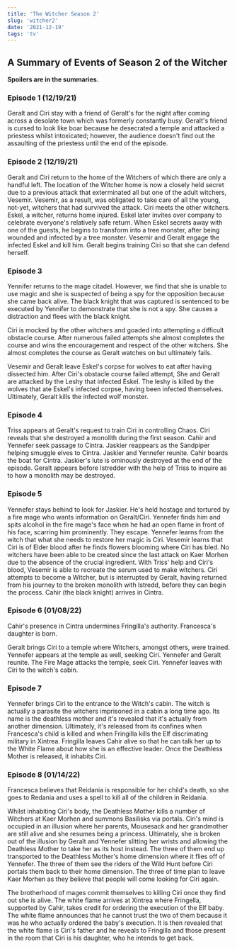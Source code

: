 ```yaml
---
title: 'The Witcher Season 2'
slug: 'witcher2'
date: '2021-12-19'
tags: 'tv'
---
```


## A Summary of Events of Season 2 of the Witcher

__Spoilers are in the summaries.__

### Episode 1 (12/19/21)

Geralt and Ciri stay with a friend of Geralt's for the night after coming across a desolate town which was formerly constantly busy.  Geralt's friend is cursed to look like boar because he desecrated a temple and attacked a priestess whilst intoxicated; however, the audience doesn't find out the assaulting of the priestess until the end of the episode.

### Episode 2 (12/19/21)

Geralt and Ciri return to the home of the Witchers of which there are only a handful left.  The location of the Witcher home is now a closely held secret due to a previous attack that exterminated all but one of the adult witchers, Vesemir.  Vesemir, as a result, was obligated to take care of all the young, not-yet, witchers that had survived the attack.  Ciri meets the other witchers.  Eskel, a witcher, returns home injured.  Eskel later invites over company to celebrate everyone's relatively safe return.  When Eskel secrets away with one of the guests, he begins to transform into a tree monster, after being wounded and infected by a tree monster.  Vesemir and Geralt engage the infected Eskel and kill him. Geralt begins training Ciri so that she can defend herself.

### Episode 3

Yennifer returns to the mage citadel.  However, we find that she is unable to use magic and she is suspected of being a spy for the opposition because she came back alive. The black knight that was captured is sentenced to be executed by Yennifer to demonstrate that she is not a spy.  She causes a distraction and flees with the black knight.

Ciri is mocked by the other witchers and goaded into attempting a difficult obstacle course.  After numerous failed attempts she almost completes the course and wins the encouragement and respect of the other witchers.  She almost completes the course as Geralt watches on but ultimately fails.  

Vesemir and Geralt leave Eskel's corpse for wolves to eat after having dissected him.  After Ciri's obstacle course failed attempt, She and Geralt are attacked by the Leshy that infected Eskel.  The leshy is killed by the wolves that ate Eskel's infected corpse, having been infected themselves.  Ultimately, Geralt kills the infected wolf monster.

### Episode 4

Triss appears at Geralt's request to train Ciri in controlling Chaos.  Ciri reveals that she destroyed a monolith during the first season.  Cahir and Yennefer seek passage to Cintra.  Jaskier reappears as the Sandpiper helping smuggle elves to Cintra.  Jaskier and Yennefer reunite.  Cahir boards the boat for Cintra.  Jaskier's lute is ominously destroyed at the end of the episode.  Geralt appears before Istredder with the help of Triss to inquire as to how a monolith may be destroyed.

### Episode 5

Yennefer stays behind to look for Jaskier.  He's held hostage and tortured by a fire mage who wants information on Geralt/Ciri.  Yennefer finds him and spits alcohol in the fire mage's face when he had an open flame in front of his face, scarring him prominently.  They escape.  Yennefer learns from the witch that what she needs to restore her magic is Ciri. Vesemir learns that Ciri is of Elder blood after he finds flowers blooming where Ciri has bled.  No witchers have been able to be created since the last attack on Kaer Morhen due to the absence of the crucial ingredient.  With Triss' help and Ciri's blood, Vesemir is able to recreate the serum used to make witchers.  Ciri attempts to become a Witcher, but is interrupted by Geralt, having returned from his journey to the broken monolith with Istredd, before they can begin the process.  Cahir (the black knight) arrives in Cintra.

### Episode 6 (01/08/22)

Cahir's presence in Cintra undermines Fringilla's authority.  Francesca's daughter is born.

Geralt brings Ciri to a temple where Witchers, amongst others, were trained.  Yennefer appears at the temple as well, seeking Ciri.  Yennefer and Geralt reunite.  The Fire Mage attacks the temple, seek Ciri.  Yennefer leaves with Ciri to the witch's cabin.

### Episode 7

Yennefer brings Ciri to the entrance to the Witch's cabin.  The witch is actually a parasite the witchers imprisoned in a cabin a long time ago. Its name is the deathless mother and it's revealed that it's actually from another dimension.  Ultimately, it's released from its confines when Francesca's child is killed and when Fringilla kills the Elf discrimating military in Xintrea.  Fringilla leaves Cahir alive so that he can talk her up to the White Flame about how she is an effective leader.  Once the Deathless Mother is released, it inhabits Ciri.

### Episode 8 (01/14/22)

Francesca believes that Reidania is responsible for her child's death, so she goes to Redania and uses a spell to kill all of the children in Reidania.  

Whilst inhabiting Ciri's body, the Deathless Mother kills a number of Witchers at Kaer Morhen and summons Basilisks via portals.  Ciri's mind is occupied in an illusion where her parents, Mousesack and her grandmother are still alive and she resumes being a princess.  Ultimately, she is broken out of the illusion by Geralt and Yennefer slitting her wrists and allowing the Deathless Mother to take her as its host instead.  The three of them end up transported to the Deathless Mother's home dimension where it flies off of Yennefer.  The three of them see the riders of the Wild Hunt before Ciri portals them back to their home dimension.  The three of time plan to leave Kaer Morhen as they believe that people will come looking for Ciri again.

The brotherhood of mages commit themselves to killing Ciri once they find out she is alive.  The white flame arrives at Xintrea where Fringella, supported by Cahir, takes credit for ordering the execution of the Elf baby.  The white flame announces that he cannot trust the two of them because it was he who actually ordered the baby's execution.  It is then revealed that the white flame is Ciri's father and he reveals to Fringilla and those present in the room that Ciri is his daughter, who he intends to get back.
